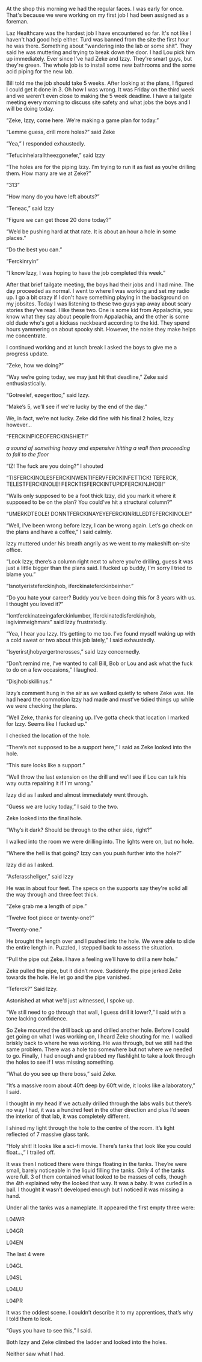 At the shop this morning we had the regular faces. I was early for once. That's because we were working on my first job I had been assigned as a foreman. 

Laz Healthcare was the hardest job I have encountered so far. It's not like I haven't had good help either. Turd was banned from the site the first hour he was there. Something about “wandering into the lab or some shit”. They said he was muttering and trying to break down the door. I had Lou pick him up immediately. Ever since I've had Zeke and Izzy. They're smart guys, but they're green. The whole job is to install some new bathrooms and the some acid piping for the new lab. 

Bill told me the job should take 5 weeks. After looking at the plans, I figured I could get it done in 3. Oh how I was wrong. It was Friday on the third week and we weren't even close to making the 5 week deadline. I have a tailgate meeting every morning to discuss site safety and what jobs the boys and I will be doing today. 

“Zeke, Izzy, come here. We’re making a game plan for today.” 

“Lemme guess, drill more holes?” said Zeke

“Yea,” I responded exhaustedly. 

“Tefucinhelaralltheezgonefer,” said Izzy 

“The holes are for the piping Izzy. I'm trying to run it as fast as you’re drilling them. How many are we at Zeke?” 

“313”

“How many do you have left abouts?” 

“Teneac,” said Izzy 

“Figure we can get those 20 done today?” 

“We’d be pushing hard at that rate. It is about an hour a hole in some places.”

“Do the best you can.” 

“Ferckinryin” 

“I know Izzy, I was hoping to have the job completed this week.” 

After that brief tailgate meeting, the boys had their jobs and I had mine. The day proceeded as normal. I went to where I was working and set my radio up. I go a bit crazy if I don't have something playing in the background on my jobsites. Today I was listening to these two guys yap away about scary stories they've read. I like these two. One is some kid from Appalachia, you know what they say about people from Appalachia, and the other is some old dude who's got a kickass neckbeard according to the kid. They spend hours yammering on about spooky shit. However, the noise they make helps me concentrate. 

I continued working and at lunch break I asked the boys to give me a progress update. 

“Zeke, how we doing?”

“Way we’re going today, we may just hit that deadline,” Zeke said enthusiastically. 

“Gotreelef, ezegerttoo,” said Izzy.

“Make’s 5, we’ll see if we're lucky by the end of the day.” 

We, in fact, we’re not lucky. Zeke did fine with his final 2 holes, Izzy however…

“FERCKINPICEOFERCKINSHIET!” 

*a sound of something heavy and expensive hitting a wall then proceeding to fall to the floor* 

“IZ! The fuck are you doing?” I shouted 

“TISFERCKINOLESFERCKINWENTIFERVFERCKINFETTICK! TEFERCK, TELESTFERCKINOLE! FERCKTISFERCKINTUPIDFERCKINJHOB!”

“Walls only supposed to be a foot thick Izzy, did you mark it where it supposed to be on the plan? You could’ve hit a structural column?”

“UMERKDTEOLE! DONNTFERCKINAYEYEFERCKINRILLEDTEFERCKINOLE!”

“Well, I’ve been wrong before Izzy, I can be wrong again. Let’s go check on the plans and have a coffee,” I said calmly.

 Izzy muttered under his breath angrily as we went to my makeshift on-site office.

“Look Izzy, there’s a column right next to where you’re drilling, guess it was just a little bigger than the plans said. I fucked up buddy, I’m sorry I tried to blame you.”

“Isnotyeristeferckinjhob, iferckinateferckinbeinher.”

“Do you hate your career? Buddy you’ve been doing this for 3 years with us. I thought you loved it?”

“Iontferckinateeingaferckinlumber, Iferckinatedisferckinjhob, isgivinmeighmars” said Izzy frustratedly.

“Yea, I hear you Izzy. It’s getting to me too. I’ve found myself waking up with a cold sweat or two about this job lately,” I said exhaustedly. 

“Isyerirstjhobyergertnerosses,” said Izzy concernedly.

“Don’t remind me, I’ve wanted to call Bill, Bob or Lou and ask what the fuck to do on a few occasions,” I laughed. 

“Disjhobiskillinus.”

Izzy’s comment hung in the air as we walked quietly to where Zeke was. He had heard the commotion Izzy had made and must’ve tidied things up while we were checking the plans. 

“Well Zeke, thanks for cleaning up. I’ve gotta check that location I marked for Izzy. Seems like I fucked up.” 

I checked the location of the hole. 

“There’s not supposed to be a support here,” I said as Zeke looked into the hole.

“This sure looks like a support.”

“Well throw the last extension on the drill and we’ll see if Lou can talk his way outta repairing it if I'm wrong.” 

Izzy did as I asked and almost immediately went through.

“Guess we are lucky today,” I said to the two. 

Zeke looked into the final hole.

“Why’s it dark? Should be through to the other side, right?”

I walked into the room we were drilling into. The lights were on, but no hole. 

“Where the hell is that going? Izzy can you push further into the hole?” 

Izzy did as I asked. 

“Asferasshellger,” said Izzy 

He was in about four feet. The specs on the supports say they're solid all the way through and three feet thick.

“Zeke grab me a length of pipe.”

“Twelve foot piece or twenty-one?” 

“Twenty-one.” 

He brought the length over and I pushed into the hole. We were able to slide the entire length in. 
Puzzled, I stepped back to assess the situation. 

“Pull the pipe out Zeke. I have a feeling we’ll have to drill a new hole.” 

Zeke pulled the pipe, but it didn’t move. Suddenly the pipe jerked Zeke towards the hole. He let go and the pipe vanished. 

“Teferck?” Said Izzy. 

Astonished at what we’d just witnessed, I spoke up. 

“We still need to go through that wall, I guess drill it lower?,” I said with a tone lacking confidence. 

So Zeke mounted the drill back up and drilled another hole. Before I could get going on what I was working on, I heard Zeke shouting for me. I walked briskly back to where he was working. He was through, but we still had the same problem. There was a hole too somewhere but not where we needed to go. Finally, I had enough and grabbed my flashlight to take a look through the holes to see if I was missing something. 

“What do you see up there boss,” said Zeke. 

“It’s a massive room about 40ft deep by 60ft wide, it looks like a laboratory,” I said. 

I thought in my head if we actually drilled through the labs walls but there’s no way I had, it was a hundred feet in the other direction and plus I’d seen the interior of that lab, it was completely different. 

I shined my light through the hole to the centre of the room. It’s light reflected of 7 massive glass tank. 

“Holy shit! It looks like a sci-fi movie. There’s tanks that look like you could float…,” I trailed off. 

It was then I noticed there were things floating in the tanks. They’re were small, barely noticeable in the liquid filling the tanks. Only 4 of the tanks were full. 3 of them contained what looked to be masses of cells, though the 4th explained why the looked that way. It was a baby. It was curled in a ball. I thought it wasn’t developed enough but I noticed it was missing a hand. 

Under all the tanks was a nameplate. It appeared the first empty three were:

L04WR

L04GR

L04EN

The last 4 were

L04GL

L04SL

L04LU

L04PR

It was the oddest scene. I couldn’t describe it to my apprentices, that’s why I told them to look. 

“Guys you have to see this,” I said. 

Both Izzy and Zeke climbed the ladder and looked into the holes. 

Neither saw what I had. 
